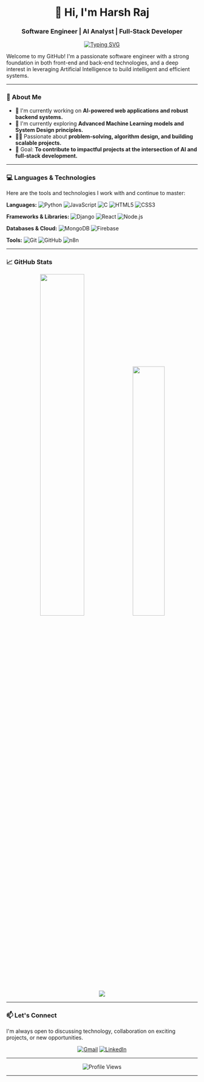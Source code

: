 <h1 align="center">👋 Hi, I'm Harsh Raj</h1>
<h3 align="center">Software Engineer | AI Analyst | Full-Stack Developer</h3>

<p align="center">
  <a href="https://git.io/typing-svg"><img src="https://readme-typing-svg.demolab.com?font=Fira+Code&weight=600&size=22&duration=4000&pause=1000&color=4F8CC9&center=true&vCenter=true&width=500&lines=Passionate+Problem+Solver;AI+and+Machine+Learning;Full-Stack+Enthusiast" alt="Typing SVG" /></a>
</p>

Welcome to my GitHub! I'm a passionate software engineer with a strong foundation in both front-end and back-end technologies, and a deep interest in leveraging Artificial Intelligence to build intelligent and efficient systems.

---

### 🚀 About Me

- 🔭 I'm currently working on **AI-powered web applications and robust backend systems.**
- 🌱 I'm currently exploring **Advanced Machine Learning models and System Design principles.**
- 👨‍💻 Passionate about **problem-solving, algorithm design, and building scalable projects.**
- 🎯 Goal: **To contribute to impactful projects at the intersection of AI and full-stack development.**

---

### 💻 Languages & Technologies

Here are the tools and technologies I work with and continue to master:

**Languages:**
![Python](https://img.shields.io/badge/Python-3776AB?style=for-the-badge&logo=python&logoColor=white)
![JavaScript](https://img.shields.io/badge/JavaScript-F7DF1E?style=for-the-badge&logo=javascript&logoColor=black)
![C](https://img.shields.io/badge/C-A8B9CC?style=for-the-badge&logo=c&logoColor=black)
![HTML5](https://img.shields.io/badge/HTML5-E34F26?style=for-the-badge&logo=html5&logoColor=white)
![CSS3](https://img.shields.io/badge/CSS3-1572B6?style=for-the-badge&logo=css3&logoColor=white)

**Frameworks & Libraries:**
![Django](https://img.shields.io/badge/Django-092E20?style=for-the-badge&logo=django&logoColor=white)
![React](https://img.shields.io/badge/React-20232A?style=for-the-badge&logo=react&logoColor=61DAFB)
![Node.js](https://img.shields.io/badge/Node.js-339933?style=for-the-badge&logo=nodedotjs&logoColor=white)

**Databases & Cloud:**
![MongoDB](https://img.shields.io/badge/MongoDB-47A248?style=for-the-badge&logo=mongodb&logoColor=white)
![Firebase](https://img.shields.io/badge/Firebase-FFCA28?style=for-the-badge&logo=firebase&logoColor=black)

**Tools:**
![Git](https://img.shields.io/badge/Git-F05032?style=for-the-badge&logo=git&logoColor=white)
![GitHub](https://img.shields.io/badge/GitHub-181717?style=for-the-badge&logo=github&logoColor=white)
![n8n](https://img.shields.io/badge/n8n-000000?style=for-the-badge&logo=n8n&logoColor=white)

---

### 📈 GitHub Stats

<p align="center">
  <img width="48%" src="https://github-readme-stats.vercel.app/api?username=harshraj677&show_icons=true&theme=radical&hide_border=true" />
  <img width="41%" src="https://github-readme-streak-stats.herokuapp.com/?user=harshraj677&theme=radical&hide_border=true" />
</p>

<p align="center">
  <img src="https://github-readme-stats.vercel.app/api/top-langs/?username=harshraj677&layout=compact&theme=radical&hide_border=true&langs_count=8" />
</p>

---

### 📫 Let's Connect

I'm always open to discussing technology, collaboration on exciting projects, or new opportunities.

<p align="center">
    <a href="mailto:rajharsh7070@gmail.com"><img src="https://img.shields.io/badge/Gmail-D14836?style=for-the-badge&logo=gmail&logoColor=white" alt="Gmail"></a>
    <a href="https://www.linkedin.com/in/harsh-raj-697858228"><img src="https://img.shields.io/badge/LinkedIn-0077B5?style=for-the-badge&logo=linkedin&logoColor=white" alt="LinkedIn"></a>
   
</p>

---

<p align="center">
  <img src="https://komarev.com/ghpvc/?username=harshraj677&style=flat-square&color=blue" alt="Profile Views"/>
</p>

---
